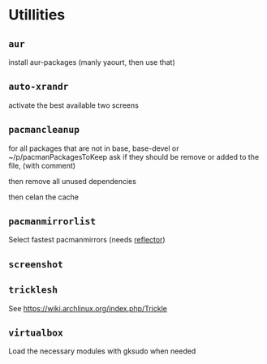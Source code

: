 Utillities
=========

`aur`
-----

install aur-packages (manly yaourt, then use that)

`auto-xrandr`
---------
activate the best available two screens

`pacmancleanup`
---------

for all packages that are not in base, base-devel or ~/p/pacmanPackagesToKeep
ask if they should be remove or added to the file, (with comment)

then remove all unused dependencies

then celan the cache

`pacmanmirrorlist`
---------

Select fastest pacmanmirrors (needs [reflector](https://wiki.archlinux.org/index.php/Reflector))

`screenshot`
---------
`tricklesh`
---------
See <https://wiki.archlinux.org/index.php/Trickle>

`virtualbox`
---------

Load the necessary modules with gksudo when needed
